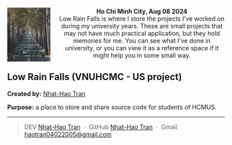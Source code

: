 <p align="center">
  <img src="./assets/pain.jpg" alt="pain" width="100" align="left" style="margin-right: 20px;" />
  <strong>Ho Chi Minh City, Aug 08 2024</strong><br/>
  Low Rain Falls is where I store the projects I've worked on during my university years. These are small projects that may not have much practical application, but they hold memories for me. You can see what I've done in university, or you can view it as a reference space if it might help you in some small way.
</p>

## Low Rain Falls (VNUHCMC - US project)

**Created by:** [Nhat-Hao Tran](https://github.com/tranlynhathao)

**Purpose:** a place to store and share source code for students of HCMUS.

---

> DEV [Nhat-Hao Tran](https://dev.to/tranlynhathao) &nbsp;&middot;&nbsp;
> GitHub [Nhat-Hao Tran](https://github.com/tranlynhathao) &nbsp;&middot;&nbsp; Gmail haotran04022005@gmail.com
